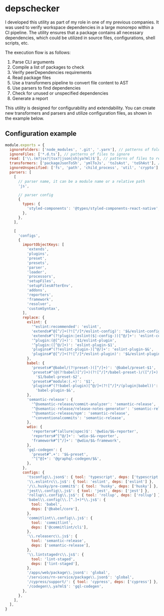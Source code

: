 # depschecker

I developed this utility as part of my role in one of my previous companies. It was used to verify workspace dependencies in a large monorepo within a CI pipeline. The utility ensures that a package contains all necessary dependencies, which could be utilized in source files, configurations, shell scripts, etc.

The execution flow is as follows:

1. Parse CLI arguments
1. Compile a list of packages to check
1. Verify peerDependencies requirements
1. Read package files
1. Use a transformers pipeline to convert file content to AST
1. Use parsers to find dependencies
1. Check for unused or unspecified dependencies
1. Generate a report

This utility is designed for configurability and extendability. You can create new transformers and parsers and utilize configuration files, as shown in the example below.

## Configuration example

```js
module.exports = {
  ignoreFolders: ['node_modules', '.git', '.yarn'], // patterns of folders to ignore
  ignoreFiles: ['*.d.ts'], // patterns of files to ignore
  read: ['\\.(m?jsx?|tsx?|json|sh|ya?ml)$'], // patterns of files to read
  transformers: ['packageJsonToSh', 'ymlToJs', 'toJsAst', 'toShAst'], // here you can use module names or relative paths
  ignoreUnspecified: ['fs', 'path', 'child_process', 'util', 'crypto'],
  parsers: [
    [
      // parser name, it can be a module name or a relative path
      'js',

      // parser config
      {
        types: {
          'styled-components': '@types/styled-components-react-native',
        },
      },
    ],

    [
      'configs',
      {
        importObjectKeys: [
          'extends',
          'plugins',
          'preset',
          'presets',
          'parser',
          'loader',
          'processors',
          'setupFiles',
          'setupFilesAfterEnv',
          'addons',
          'reporters',
          'framework',
          'resolver',
          'customSyntax',
        ],
        replace: {
          eslint: {
            '^eslint:recommended': 'eslint',
            'extends#^@[^/]+(?![^/]*/eslint-config)': '$&/eslint-config',
            'extends#^(?!plugin:|eslint($|-config-))[^@/]+': 'eslint-config-$&',
            '^plugin:(@[^/]+)': '$1/eslint-plugin',
            '^plugin:([^@/]+)': 'eslint-plugin-$1',
            'plugins#^(?!eslint-plugin-)[^@/]+': 'eslint-plugin-$&',
            'plugins#^@[^/]+(?![^/]*/eslint-plugin)': '$&/eslint-plugin',
          },
          babel: {
            'presets#^@babel/(?!preset-)([^/]+)': '@babel/preset-$1',
            'presets#^(@(?!babel)[^/]+)(?![^/]*/babel-preset-)/([^/]+)':
              '$1/babel-preset-$2',
            'presets#^module:(.+)': '$1',
            'plugins#^(?!babel-plugin)[^@/]+(?![^/]*/(plugin|babel))':
              'babel-plugin-$&',
          },
          'semantic-release': {
            '^@semantic-release/commit-analyzer': 'semantic-release',
            '^@semantic-release/release-notes-generator': 'semantic-release',
            '^@semantic-release/npm': 'semantic-release',
            '^conventionalcommits': 'semantic-release',
          },
          wdio: {
            'reporters#^(allure|spec)$': '@wdio/$&-reporter',
            'reporters#^[^@/]+': 'wdio-$&-reporter',
            'framework#^[^/]+': '@wdio/$&-framework',
          },
          'gql-codegen': {
            'preset#^.+': '$&-preset',
            '^[^@]+': '@graphql-codegen/$&',
          },
        },
        configs: {
          'tsconfig\\.json$': { tool: 'typescript', deps: ['typescript'] },
          '\\.eslintrc\\.js$': { tool: 'eslint', deps: ['eslint'] },
          '/\\.husky/pre-commit$': { tool: 'husky', deps: ['husky'] },
          'jest\\.config\\.js$': { tool: 'jest', deps: ['jest'] },
          'rollup\\.config\\.js$': { tool: 'rollup', deps: ['rollup'] },
          'babel\\.config(\\.[^.]+)*\\.js$': {
            tool: 'babel',
            deps: ['@babel/core'],
          },
          'commitlint\\.config\\.js$': {
            tool: 'commitlint',
            deps: ['@commitlint/cli'],
          },
          '\\.releaserc\\.js$': {
            tool: 'semantic-release',
            deps: ['semantic-release'],
          },
          '\\.lintstagedrc\\.js$': {
            tool: 'lint-staged',
            deps: ['lint-staged'],
          },
          '/apps/web/package\\.json$': 'global',
          '/services/rn-service/package\\.json$': 'global',
          '/cypress/support/': { tool: 'cypress', deps: ['cypress'] },
          '/codegen\\.ya?ml$': 'gql-codegen',
        },
      },
    ],
  ],
}
```
